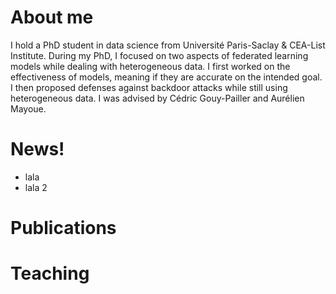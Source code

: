# About me
I hold a PhD student in data science from Université Paris-Saclay & CEA-List Institute. During my PhD, I focused on two aspects of federated learning models while dealing with heterogeneous data. I first worked on the effectiveness of models, meaning if they are accurate on the intended goal. I then proposed defenses against backdoor attacks while still using heterogeneous data. I was advised by Cédric Gouy-Pailler and Aurélien Mayoue.

# News!
* lala
* lala 2

# Publications

# Teaching



